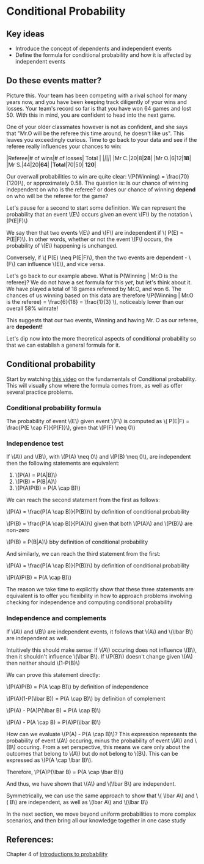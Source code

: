 # Conditional Probability

## Key ideas
- Introduce the concept of dependents and independent events
- Define the formula for conditional probability and how it is affected by independent events

## Do these events matter?
Picture this. Your team has been competing with a rival school for many years now, and you have been keeping track diligently of your wins and losses. Your team's record so far is that you have won 64 games and lost 50. With this in mind, you are confident to head into the next game.

One of your older classmates however is not as confident, and she says that "Mr.O will be the referee this time around, he doesn't like us". This leaves you exceedingly curious. Time to go back to your data and see if the referee really influences your chances to win:

|Referee|# of wins|# of losses| Total |
|*|*|*|*|
|Mr C.|20|8|**28**|
|Mr O.|6|12|**18**|
|Mr S.|44|20|**64**|
|**Total**|70|50| **120**|

Our overwall probabilities to win are quite clear: \\(P(Winning) = \frac{70}{120}\\), or approximately 0.58.  The question is: Is our chance of winning independent on who is the referee? or does our chance of winning **depend** on who will be the referee for the game?

Let's pause for a second to start some definition. We can represent the probability that an event \\(E\\) occurs *given* an event \\(F\\) by the notation \\(P(E|F)\\) 

We say then that two events \\(E\\) and \\(F\\) are independent if \\( P(E) = P(E|F)\\). In other words, whether or not the event \\(F\\) occurs, the probability of \\(E\\) happening is unchanged.

Conversely, if \\( P(E) \neq P(E|F)\\), then the two events are dependent - \\(F\\) can influence \\(E\\), and vice versa.

Let's go back to our example above. What is P(Winning | Mr.O is the referee)? We do not have a set formula for this *yet*, but let's think about it. We have played a total of 18 games refereed by Mr.O, and won 6. The chances of us winning based on this data are therefore \\(P(Winning | Mr.O is the referee) = \frac{6}{18} = \frac{1}{3} \\), noticeably lower than our overall 58% winrate!

This suggests that our two events, Winning and having Mr. O as our referee, are **depedent!** 

Let's dip now into the more theoretical aspects of conditional probability so that we can establish a general formula for it.

## Conditional probability

Start by watching [this video](https://www.youtube.com/watch?v=bgCMjHzXTXs&ab_channel=jbstatistics) on the fundamentals of Conditional probability. This will visually show where the formula comes from, as well as offer several practice problems.

### Conditional probability formula
The probability of event \\(E\\) given event \\(F\\) is computed as \\( P(E|F) = \frac{P(E \cap F)}{P(F)}\\), given that \\(P(F) \neq 0\\)

### Independence test
If \\(A\\) and \\(B\\), with \\(P(A) \neq 0\\) and \\(P(B) \neq 0\\), are independent then the following statements are equivalent: 

1. \\(P(A) = P(A|B)\\)
2. \\(P(B) = P(B|A)\\)
3. \\(P(A)P(B) = P(A \cap B)\\)

We can reach the second statement from the first as follows: 

\\(P(A) = \frac{P(A \cap B)}{P(B)}\\) by definition of conditional probability

\\(P(B) = \frac{P(A \cap B)}{P(A)}\\) given that both \\(P(A)\\) and \\(P(B)\\) are non-zero

\\(P(B) = P(B|A)\\) bby definition of conditional probability


And similarly, we can reach the third statement from the first: 

\\(P(A) = \frac{P(A \cap B)}{P(B)}\\) by definition of conditional probability

\\(P(A)P(B) = P(A \cap B)\\)

The reason we take time to explicitly show that these three statements are equivalent is to offer you flexibility in how to approach problems involving checking for independence and computing conditional probability

### Independence and complements

If \\(A\\) and \\(B\\) are independent events, it follows that \\(A\\) and \\(\lbar B\\) are independent as well. 

Intuitively this should make sense: If \\(A\\) occuring does not influence \\(B\\), then it shouldn't influence \\(\lbar B\\). If \\(P(B)\\) doesn't change given \\(A\\) then neither should \\(1-P(B)\\)

We can prove this statement directly:

\\(P(A)P(B) = P(A \cap B)\\) by definition of independence

\\(P(A)(1-P(\lbar B)) = P(A \cap B)\\) by definition of complement

\\(P(A) - P(A)P(\lbar B) = P(A \cap B)\\)

\\(P(A) - P(A \cap B) = P(A)P(\lbar B)\\)

How can we evaluate \\(P(A) - P(A \cap B)\\)? This expression represents the probability of event \\(A\\) occuring, minus the probability of event \\(A\\) and \\(B\\) occuring. From a set perspective, this means we care only about the outcomes that belong to \\(A\\) but do not belong to \\(B\\). This can be expressed as \\(P(A \cap \lbar B)\\). 

Therefore, \\P(A)P(\lbar B) = P(A \cap \lbar B)\\)

And thus, we have shown that \\(A\\) and \\(\lbar B\\) are independent.

Symmetrically, we can use the same approach to show that \\( \lbar A\\) and \\( B\\) are independent, as well as \\(lbar A\\) and \\(\lbar B\\) 

In the next section, we move beyond uniform probabilities to more complex scenarios, and then bring all our knowledge together in one case study


## References:

Chapter 4 of [Introductions to probability](https://open.umn.edu/opentextbooks/textbooks/21)
